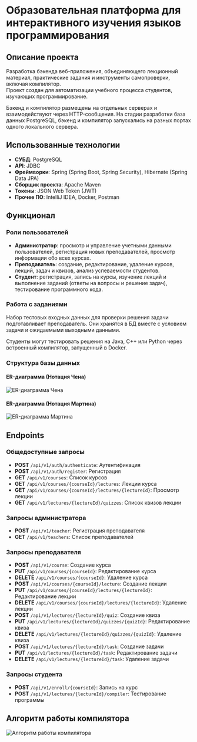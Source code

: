 # Образовательная платформа для интерактивного изучения языков программирования

## Описание проекта

Разработка бэкенда веб-приложения, объединяющего лекционный материал, практические задания и инструменты самопроверки, включая компилятор.  
Проект создан для автоматизации учебного процесса студентов, изучающих программирование.

Бэкенд и компилятор размещены на отдельных серверах и взаимодействуют через HTTP-сообщения. На стадии разработки база данных PostgreSQL, бэкенд и компилятор запускались на разных портах одного локального сервера.

## Использованные технологии

- **СУБД**: PostgreSQL
- **API**: JDBC
- **Фреймворки**: Spring (Spring Boot, Spring Security), Hibernate (Spring Data JPA)
- **Сборщик проекта**: Apache Maven
- **Токены**: JSON Web Token (JWT)
- **Прочее ПО**: IntelliJ IDEA, Docker, Postman

## Функционал

### Роли пользователей

- **Администратор**: просмотр и управление учетными данными пользователей, регистрация новых преподавателей, просмотр информации обо всех курсах.
- **Преподаватель**: создание, редактирование, удаление курсов, лекций, задач и квизов, анализ успеваемости студентов.
- **Студент**: регистрация, запись на курсы, изучение лекций и выполнение заданий (ответы на вопросы и решение задач), тестирование программного кода.

### Работа с заданиями

Набор тестовых входных данных для проверки решения задачи подготавливает преподаватель.
Они хранятся в БД вместе с условием задачи и ожидаемыми выходными данными.

Студенты могут тестировать решения на Java, C++ или Python через встроенный компилятор, запущенный в Docker.

### Структура базы данных

#### ER-диаграмма (Нотация Чена)

![ER-диаграмма Чена](images/ER-diagram-chen.png)

#### ER-диаграмма (Нотация Мартина)

![ER-диаграмма Мартина](images/ER-diagram-martin.png)

## Endpoints

### Общедоступные запросы
- **POST** `/api/v1/auth/authenticate`: Аутентификация
- **POST** `/api/v1/auth/register`: Регистрация
- **GET** `/api/v1/courses`: Список курсов
- **GET** `/api/v1/courses/{courseId}/lectures`: Лекции курса
- **GET** `/api/v1/courses/{courseId}/lectures/{lectureId}`: Просмотр лекции
- **GET** `/api/v1/lectures/{lectureId}/quizzes`: Список квизов лекции

### Запросы администратора
- **POST** `/api/v1/teacher`: Регистрация преподавателя
- **GET** `/api/v1/teachers`: Список преподавателей

### Запросы преподавателя
- **POST** `/api/v1/course`: Создание курса
- **PUT** `/api/v1/courses/{courseId}`: Редактирование курса
- **DELETE** `/api/v1/courses/{courseId}`: Удаление курса
- **POST** `/api/v1/courses/{courseId}/lecture`: Создание лекции
- **PUT** `/api/v1/courses/{courseId}/lectures/{lectureId}`: Редактирование лекции
- **DELETE** `/api/v1/courses/{courseId}/lectures/{lectureId}`: Удаление лекции
- **POST** `/api/v1/lectures/{lectureId}/quiz`: Создание квиза
- **PUT** `/api/v1/lectures/{lectureId}/quizzes/{quizId}`: Редактирование квиза
- **DELETE** `/api/v1/lectures/{lectureId}/quizzes/{quizId}`: Удаление квиза
- **POST** `/api/v1/lectures/{lectureId}/task`: Создание задачи
- **PUT** `/api/v1/lectures/{lectureId}/task`: Редактирование задачи
- **DELETE** `/api/v1/lectures/{lectureId}/task`: Удаление задачи

### Запросы студента
- **POST** `/api/v1/enroll/{courseId}`: Запись на курс
- **POST** `/api/v1/lectures/{lectureId}/compiler`: Тестирование программы

## Алгоритм работы компилятора

![Алгоритм работы компилятора](images/compiler-algorithm.png)

